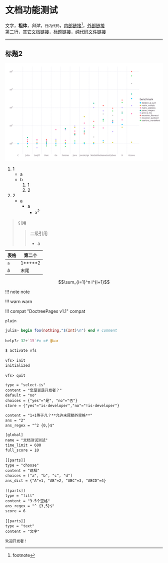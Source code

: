 # 文档功能测试
文字，**粗体**，*斜体*，`行内代码`，[内部链接](#标题2)[^1]，[外部链接](http://info.cern.ch/)\
第二行，[其它文档链接](about.md)，[标题链接](about.md#网站功能)，[纯代码文件链接](../lists/typetree1.6.txt#L20-L50)

---

## 标题2
![](../../assets/svg/benchmarks.svg)

1. 1
	* a
	* b
		1. 1
		2. 2
2. 2
	* a
		* a
			* $x^2$

> 引用
> > 二级引用
> > * a

| 表格 | 第二个 |
| --- | --- |
| `a` | 1**+**2 |
| $b$ | 末尾 |

$$\sum_{i=1}^n i^{i+1}$$

!!! note
	note

!!! warn
	warn

!!! compat "DoctreePages v1.1"
	compat

```plain
plain
```

```jl
julia> begin foo(nothing,"$(Int)\n") end # comment

help?> 32+`15`#= =# @bar
```

```shell
$ activate vfs

vfs> init
initialized

vfs> quit
```

```insert-setting
type = "select-is"
content = "您是否是开发者？"
default = "no"
choices = {"yes"="是", "no"="否"}
store = {"yes"="is-developer","no"="!is-developer"}
```

```insert-fill
content = "1+1等于几？**允许末尾额外空格**"
ans = "2"
ans_regex = "^2 {0,}$"
```

```insert-test
[global]
name = "文档测试测试"
time_limit = 600
full_score = 10

[[parts]]
type = "choose"
content = "选择"
choices = ["a", "b", "c", "d"]
ans_dict = {"A"=1, "AB"=2, "ABC"=3, "ABCD"=4}

[[parts]]
type = "fill"
content = "3~5个空格"
ans_regex = "^ {3,5}$"
score = 6

[[parts]]
type = "text"
content = "文字"
```

```is-developer
欢迎开发者！
```

[^1]: footnote
[^2]: 脚注2
